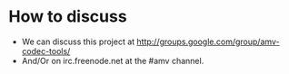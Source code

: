# How to discuss #

  * We can discuss this project at http://groups.google.com/group/amv-codec-tools/
  * And/Or on irc.freenode.net at the #amv channel.